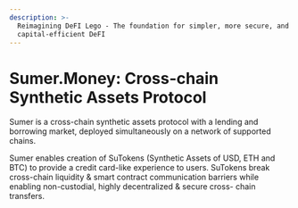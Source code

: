 ```yaml
---
description: >-
  Reimagining DeFI Lego - The foundation for simpler, more secure, and
  capital-efficient DeFI
---
```


# Sumer.Money: Cross-chain Synthetic Assets Protocol

Sumer is a cross-chain synthetic assets protocol with a lending and borrowing market, deployed simultaneously on a network of supported chains.

Sumer enables creation of SuTokens (Synthetic Assets of USD, ETH and BTC) to provide a credit card-like experience to users. SuTokens break cross-chain liquidity & smart contract communication barriers while enabling non-custodial, highly decentralized & secure cross- chain transfers.
